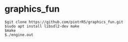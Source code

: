 # graphics_fun
```console
$git clone https://github.com/piotrR5/graphics_fun.git
$sudo apt install libsdl2-dev make
$make
$./engine.out
```
